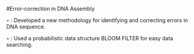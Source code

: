 #Error-correction in DNA Assembly

◦ : Developed a new methodology for identifying and correcting errors in DNA sequence.

◦ : Used a probabilistic data structure BLOOM FILTER for easy data searching.
